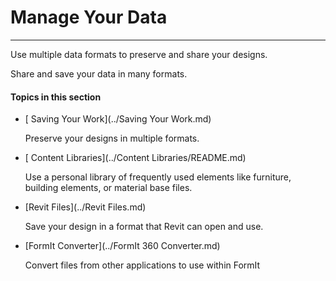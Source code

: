 # Manage Your Data

----

Use multiple data formats to preserve and share your designs.
 

Share and save your data in many formats.

  

#### Topics in this section

* [ Saving Your Work](../Saving Your Work.md)
    
    Preserve your designs in multiple formats.
* [ Content Libraries](../Content Libraries/README.md)
    
    Use a personal library of frequently used elements like furniture, building elements, or material base files.
* [Revit Files](../Revit Files.md)
    
    Save your design in a format that Revit can open and use.
* [FormIt Converter](../FormIt 360 Converter.md)
    
    Convert files from other applications to use within FormIt

